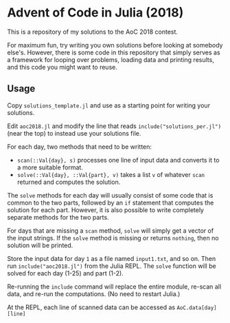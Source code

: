 # Advent of Code in Julia (2018)

This is a repository of my solutions to the AoC 2018 contest.

For maximum fun, try writing you own solutions before looking at somebody else's. However, there is some code in this repository that simply serves as a framework for looping over problems, loading data and printing results, and this code you might want to reuse.

## Usage

Copy `solutions_template.jl` and use as a starting point for writing your solutions.

Edit `aoc2018.jl` and modify the line that reads `include("solutions_per.jl")` (near the top) to instead use your solutions file.

For each day, two methods that need to be written:
* `scan(::Val{day}, s)` processes one line of input data and converts it to a more suitable format.
* `solve(::Val{day}, ::Val{part}, v)` takes a list `v` of whatever `scan` returned and computes the solution.

The `solve` methods for each day will usually consist of some code that is common to the two parts, followed by an `if` statement that computes the solution for each part. However, it is also possible to write completely separate methods for the two parts.

For days that are missing a `scan` method, `solve` will simply get a vector of the input strings.
If the `solve` method is missing or returns `nothing`, then no solution will be printed.

Store the input data for day `1` as a file named `input1.txt`, and so on. Then run `include("aoc2018.jl")` from the Julia REPL. The `solve` function will be solved for each day (1-25) and part (1-2).

Re-running the `include` command will replace the entire module, re-scan all data, and re-run the computations. (No need to restart Julia.)

At the REPL, each line of scanned data can be accessed as `AoC.data[day][line]`
